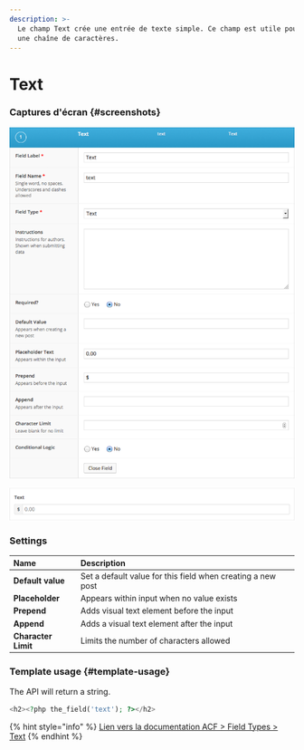 ```yaml
---
description: >-
  Le champ Text crée une entrée de texte simple. Ce champ est utile pour stocker
  une chaîne de caractères.
---
```


# Text

### Captures d'écran {#screenshots}

![Param&#xE8;tres](../../.gitbook/assets/acf-text-field-edit.png)

![Interface](../../.gitbook/assets/acf-text-field-interface.png)

### Settings

| **Name** | **Description** |
| :--- | :--- |
| **Default value** | Set a default value for this field when creating a new post |
| **Placeholder** | Appears within input when no value exists |
| **Prepend** | Adds visual text element before the input  |
| **Append** | Adds a visual text element after the input |
| **Character Limit** | Limits the number of characters allowed |

### Template usage {#template-usage}

The API will return a string.

```php
<h2><?php the_field('text'); ?></h2>
```



{% hint style="info" %}
[Lien vers la documentation ACF &gt; Field Types &gt; Text](https://www.advancedcustomfields.com/resources/text/)
{% endhint %}



